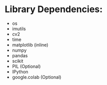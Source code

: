 # Library Dependencies:

* os   
* imutils   
* cv2
* time
* matplotlib (inline)
* numpy
* pandas
* scikit
* PIL (Optional)
* IPython
* google.colab (Optional)
